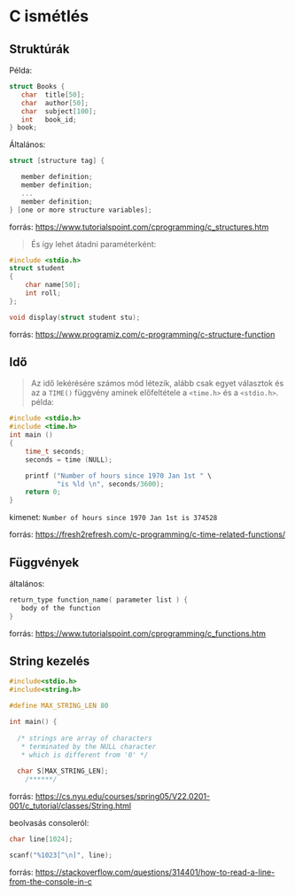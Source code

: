 # C ismétlés

## Struktúrák
Példa:
````C
struct Books {
   char  title[50];
   char  author[50];
   char  subject[100];
   int   book_id;
} book;
````
Általános: 
````C
struct [structure tag] {

   member definition;
   member definition;
   ...
   member definition;
} [one or more structure variables];  
````
forrás: https://www.tutorialspoint.com/cprogramming/c_structures.htm

> És így lehet átadni paraméterként:
````C
#include <stdio.h>
struct student
{
    char name[50];
    int roll;
};

void display(struct student stu);
````
forrás: https://www.programiz.com/c-programming/c-structure-function

## Idő
> Az idő lekérésére számos mód létezik, alább csak egyet választok és az a `TIME()` függvény aminek előfeltétele a `<time.h>` és a `<stdio.h>`.
példa:
````C
#include <stdio.h>
#include <time.h>
int main ()
{
    time_t seconds;
    seconds = time (NULL);

    printf ("Number of hours since 1970 Jan 1st " \
            "is %ld \n", seconds/3600);
    return 0;
}
````
kimenet: `Number of hours since 1970 Jan 1st is 374528`

forrás: https://fresh2refresh.com/c-programming/c-time-related-functions/

## Függvények
általános: 
````C
return_type function_name( parameter list ) {
   body of the function
}
````
forrás: https://www.tutorialspoint.com/cprogramming/c_functions.htm

## String kezelés
````C
#include<stdio.h>
#include<string.h>

#define MAX_STRING_LEN 80

int main() {
  
  /* strings are array of characters 
   * terminated by the NULL character
   * which is different from '0' */
  
  char S[MAX_STRING_LEN];
    /******/
````
forrás: https://cs.nyu.edu/courses/spring05/V22.0201-001/c_tutorial/classes/String.html

beolvasás consoleról:
````C
char line[1024];

scanf("%1023[^\n]", line);
````
forrás: https://stackoverflow.com/questions/314401/how-to-read-a-line-from-the-console-in-c
